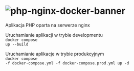 
# ![php-nginx-docker-banner](https://github.com/inari6735/php-nginx-docker/assets/32057515/8b3b7cec-3520-46b4-bae1-d4e1608396c3)<br>
Aplikacja PHP oparta na serwerze nginx

Uruchamianie aplikacji w trybie developmentu<br>
<code>docker compose up --build</code>

Uruchamianie aplikacje w trybie produkcyjnym<br>
<code>docker compose -f docker-compose.yml -f docker-compose.prod.yml up -d</code>
